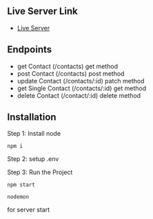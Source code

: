 ## Live Server Link

- [Live Server](https://contact-management-server-jitunmohajan.vercel.app/)

## Endpoints

- get Contact          (/contacts)       get method
- post Contact         (/contacts)       post method
- update Contact       (/contacts/:id)   patch method
- get Single Contact   (/contacts/:id)   get method
- delete Contact       (/contact/:id)   delete method


## Installation

Step 1: Install node

```
npm i
```
Step 2: setup .env 


Step 3: Run the Project

```
npm start
```

```
nodemon 
```

for server start
